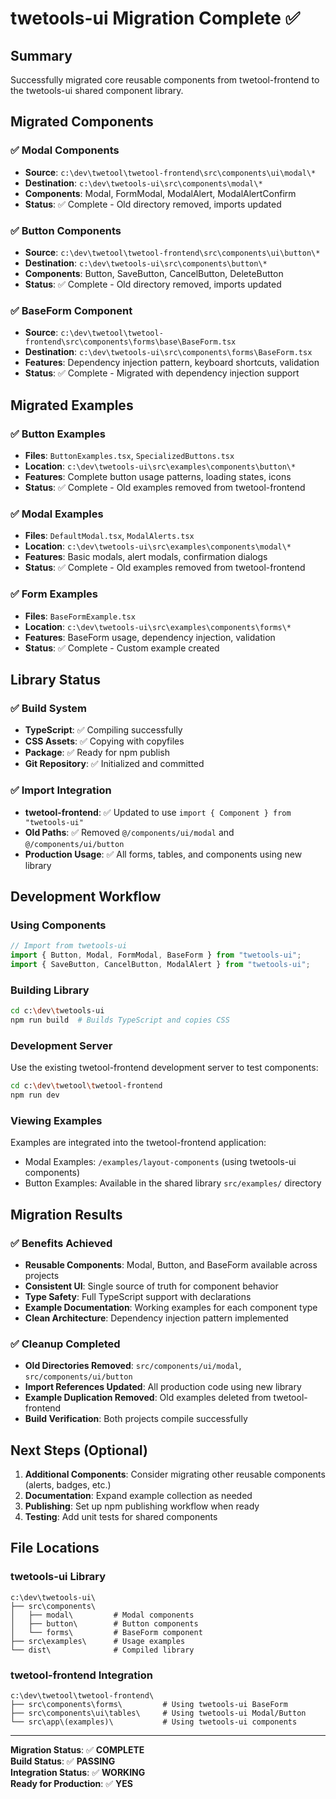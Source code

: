 # twetools-ui Migration Complete ✅

## Summary

Successfully migrated core reusable components from twetool-frontend to the twetools-ui shared component library.

## Migrated Components

### ✅ Modal Components
- **Source**: `c:\dev\twetool\twetool-frontend\src\components\ui\modal\*`
- **Destination**: `c:\dev\twetools-ui\src\components\modal\*`
- **Components**: Modal, FormModal, ModalAlert, ModalAlertConfirm
- **Status**: ✅ Complete - Old directory removed, imports updated

### ✅ Button Components  
- **Source**: `c:\dev\twetool\twetool-frontend\src\components\ui\button\*`
- **Destination**: `c:\dev\twetools-ui\src\components\button\*`
- **Components**: Button, SaveButton, CancelButton, DeleteButton
- **Status**: ✅ Complete - Old directory removed, imports updated

### ✅ BaseForm Component
- **Source**: `c:\dev\twetool\twetool-frontend\src\components\forms\base\BaseForm.tsx`
- **Destination**: `c:\dev\twetools-ui\src\components\forms\BaseForm.tsx` 
- **Features**: Dependency injection pattern, keyboard shortcuts, validation
- **Status**: ✅ Complete - Migrated with dependency injection support

## Migrated Examples

### ✅ Button Examples
- **Files**: `ButtonExamples.tsx`, `SpecializedButtons.tsx`
- **Location**: `c:\dev\twetools-ui\src\examples\components\button\*`
- **Features**: Complete button usage patterns, loading states, icons
- **Status**: ✅ Complete - Old examples removed from twetool-frontend

### ✅ Modal Examples
- **Files**: `DefaultModal.tsx`, `ModalAlerts.tsx`
- **Location**: `c:\dev\twetools-ui\src\examples\components\modal\*`
- **Features**: Basic modals, alert modals, confirmation dialogs
- **Status**: ✅ Complete - Old examples removed from twetool-frontend

### ✅ Form Examples  
- **Files**: `BaseFormExample.tsx`
- **Location**: `c:\dev\twetools-ui\src\examples\components\forms\*`
- **Features**: BaseForm usage, dependency injection, validation
- **Status**: ✅ Complete - Custom example created

## Library Status

### ✅ Build System
- **TypeScript**: ✅ Compiling successfully
- **CSS Assets**: ✅ Copying with copyfiles
- **Package**: ✅ Ready for npm publish
- **Git Repository**: ✅ Initialized and committed

### ✅ Import Integration
- **twetool-frontend**: ✅ Updated to use `import { Component } from "twetools-ui"`
- **Old Paths**: ✅ Removed `@/components/ui/modal` and `@/components/ui/button`
- **Production Usage**: ✅ All forms, tables, and components using new library

## Development Workflow

### Using Components
```typescript
// Import from twetools-ui
import { Button, Modal, FormModal, BaseForm } from "twetools-ui";
import { SaveButton, CancelButton, ModalAlert } from "twetools-ui";
```

### Building Library
```bash
cd c:\dev\twetools-ui
npm run build  # Builds TypeScript and copies CSS
```

### Development Server
Use the existing twetool-frontend development server to test components:
```bash
cd c:\dev\twetool\twetool-frontend  
npm run dev
```

### Viewing Examples
Examples are integrated into the twetool-frontend application:
- Modal Examples: `/examples/layout-components` (using twetools-ui components)
- Button Examples: Available in the shared library `src/examples/` directory

## Migration Results

### ✅ Benefits Achieved
- **Reusable Components**: Modal, Button, and BaseForm available across projects
- **Consistent UI**: Single source of truth for component behavior
- **Type Safety**: Full TypeScript support with declarations
- **Example Documentation**: Working examples for each component type
- **Clean Architecture**: Dependency injection pattern implemented

### ✅ Cleanup Completed
- **Old Directories Removed**: `src/components/ui/modal`, `src/components/ui/button`
- **Import References Updated**: All production code using new library
- **Example Duplication Removed**: Old examples deleted from twetool-frontend
- **Build Verification**: Both projects compile successfully

## Next Steps (Optional)

1. **Additional Components**: Consider migrating other reusable components (alerts, badges, etc.)
2. **Documentation**: Expand example collection as needed
3. **Publishing**: Set up npm publishing workflow when ready
4. **Testing**: Add unit tests for shared components

## File Locations

### twetools-ui Library
```
c:\dev\twetools-ui\
├── src\components\
│   ├── modal\         # Modal components  
│   ├── button\        # Button components
│   └── forms\         # BaseForm component
├── src\examples\      # Usage examples
└── dist\              # Compiled library
```

### twetool-frontend Integration  
```
c:\dev\twetool\twetool-frontend\
├── src\components\forms\         # Using twetools-ui BaseForm
├── src\components\ui\tables\     # Using twetools-ui Modal/Button
└── src\app\(examples)\           # Using twetools-ui components
```

---

**Migration Status**: ✅ **COMPLETE**  
**Build Status**: ✅ **PASSING**  
**Integration Status**: ✅ **WORKING**  
**Ready for Production**: ✅ **YES**